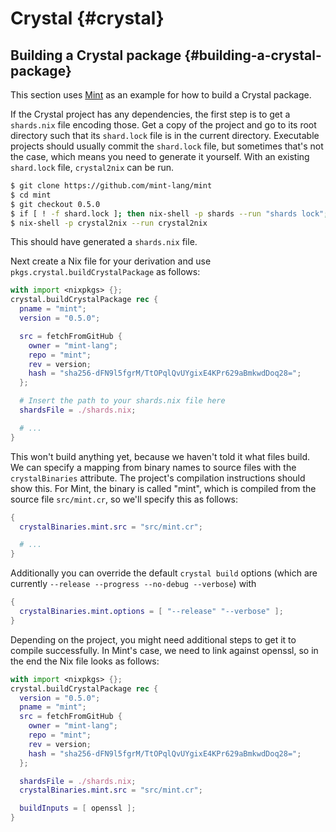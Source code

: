 # Crystal {#crystal}

## Building a Crystal package {#building-a-crystal-package}

This section uses [Mint](https://github.com/mint-lang/mint) as an example for how to build a Crystal package.

If the Crystal project has any dependencies, the first step is to get a `shards.nix` file encoding those. Get a copy of the project and go to its root directory such that its `shard.lock` file is in the current directory. Executable projects should usually commit the `shard.lock` file, but sometimes that's not the case, which means you need to generate it yourself. With an existing `shard.lock` file, `crystal2nix` can be run.
```bash
$ git clone https://github.com/mint-lang/mint
$ cd mint
$ git checkout 0.5.0
$ if [ ! -f shard.lock ]; then nix-shell -p shards --run "shards lock"; fi
$ nix-shell -p crystal2nix --run crystal2nix
```

This should have generated a `shards.nix` file.

Next create a Nix file for your derivation and use `pkgs.crystal.buildCrystalPackage` as follows:

```nix
with import <nixpkgs> {};
crystal.buildCrystalPackage rec {
  pname = "mint";
  version = "0.5.0";

  src = fetchFromGitHub {
    owner = "mint-lang";
    repo = "mint";
    rev = version;
    hash = "sha256-dFN9l5fgrM/TtOPqlQvUYgixE4KPr629aBmkwdDoq28=";
  };

  # Insert the path to your shards.nix file here
  shardsFile = ./shards.nix;

  # ...
}
```

This won't build anything yet, because we haven't told it what files build. We can specify a mapping from binary names to source files with the `crystalBinaries` attribute. The project's compilation instructions should show this. For Mint, the binary is called "mint", which is compiled from the source file `src/mint.cr`, so we'll specify this as follows:

```nix
{
  crystalBinaries.mint.src = "src/mint.cr";

  # ...
}
```

Additionally you can override the default `crystal build` options (which are currently `--release --progress --no-debug --verbose`) with

```nix
{
  crystalBinaries.mint.options = [ "--release" "--verbose" ];
}
```

Depending on the project, you might need additional steps to get it to compile successfully. In Mint's case, we need to link against openssl, so in the end the Nix file looks as follows:

```nix
with import <nixpkgs> {};
crystal.buildCrystalPackage rec {
  version = "0.5.0";
  pname = "mint";
  src = fetchFromGitHub {
    owner = "mint-lang";
    repo = "mint";
    rev = version;
    hash = "sha256-dFN9l5fgrM/TtOPqlQvUYgixE4KPr629aBmkwdDoq28=";
  };

  shardsFile = ./shards.nix;
  crystalBinaries.mint.src = "src/mint.cr";

  buildInputs = [ openssl ];
}
```

